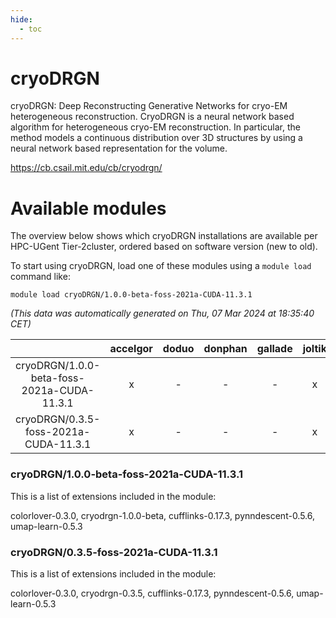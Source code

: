 ```yaml
---
hide:
  - toc
---
```


cryoDRGN
========


cryoDRGN: Deep Reconstructing Generative Networks for cryo-EM heterogeneous reconstruction. CryoDRGN is a neural network based algorithm for heterogeneous cryo-EM reconstruction. In particular, the method models a continuous distribution over 3D structures by using a neural network based representation for the volume.

https://cb.csail.mit.edu/cb/cryodrgn/
# Available modules


The overview below shows which cryoDRGN installations are available per HPC-UGent Tier-2cluster, ordered based on software version (new to old).

To start using cryoDRGN, load one of these modules using a `module load` command like:

```shell
module load cryoDRGN/1.0.0-beta-foss-2021a-CUDA-11.3.1
```

*(This data was automatically generated on Thu, 07 Mar 2024 at 18:35:40 CET)*  

| |accelgor|doduo|donphan|gallade|joltik|skitty|
| :---: | :---: | :---: | :---: | :---: | :---: | :---: |
|cryoDRGN/1.0.0-beta-foss-2021a-CUDA-11.3.1|x|-|-|-|x|-|
|cryoDRGN/0.3.5-foss-2021a-CUDA-11.3.1|x|-|-|-|x|-|


### cryoDRGN/1.0.0-beta-foss-2021a-CUDA-11.3.1

This is a list of extensions included in the module:

colorlover-0.3.0, cryodrgn-1.0.0-beta, cufflinks-0.17.3, pynndescent-0.5.6, umap-learn-0.5.3

### cryoDRGN/0.3.5-foss-2021a-CUDA-11.3.1

This is a list of extensions included in the module:

colorlover-0.3.0, cryodrgn-0.3.5, cufflinks-0.17.3, pynndescent-0.5.6, umap-learn-0.5.3